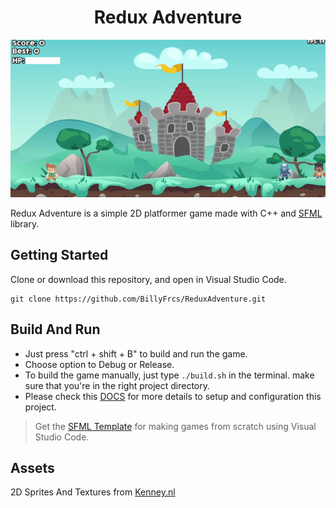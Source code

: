 <h1 align="center">Redux Adventure</h1>

![Redux Adventure GamePlay](https://github.com/BillyFrcs/ReduxAdventure/blob/master/Assets/Sample/Gif/ReduxAdventure.gif)

Redux Adventure is a simple 2D platformer game made with C++ and [SFML](https://www.sfml-dev.org/index.php) library.

## Getting Started

Clone or download this repository, and open in Visual Studio Code.

```
git clone https://github.com/BillyFrcs/ReduxAdventure.git
```

## Build And Run

- Just press "ctrl + shift + B" to build and run the game.
- Choose option to Debug or Release.
- To build the game manually, just type `./build.sh` in the terminal. make sure that you're in the right project directory.
- Please check this [DOCS](https://github.com/BillyFrcs/ReduxAdventure/blob/master/Template/README.md) for more details to setup and configuration this project.

> Get the [SFML Template](https://github.com/andrew-r-king/sfml-vscode-boilerplate) for making games from scratch using Visual Studio Code.

## Assets

2D Sprites And Textures from [Kenney.nl](https://www.kenney.nl/)
